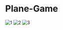 # Plane-Game
![1](https://user-images.githubusercontent.com/34657047/75584287-772d6980-5a80-11ea-9a60-5fe81c251aa1.png)
![2](https://user-images.githubusercontent.com/34657047/75584291-798fc380-5a80-11ea-8c31-ef37dd0c198d.png)
![3](https://user-images.githubusercontent.com/34657047/75584296-7bf21d80-5a80-11ea-9cc8-e41dedd2b2f5.png)
